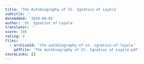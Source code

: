 ```yaml
---
title: 'The Autobiography of St. Ignatius of Loyola'
subtitle: ''
dateAdded: '2020-09-01'
author: 'St. Ignatius of Loyola'
translator: ''
score: 100
rating: 0
files:
  - archiveId: 'the-autobiography-of-st.-ignatius-of-loyola'
    pdfFile: 'The Autobiography of St. Ignatius of Loyola.pdf'
storeLinks: []
---
```



